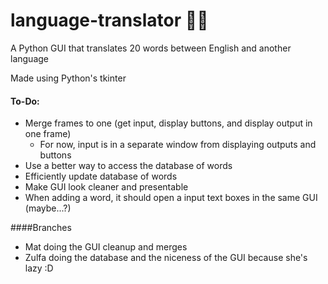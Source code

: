 # language-translator 👨‍💻
A Python GUI that translates 20 words between English and another language

Made using Python's tkinter

#### To-Do:
* Merge frames to one (get input, display buttons, and display output in one frame)
    * For now, input is in a separate window from displaying outputs and buttons 
* Use a better way to access the database of words
* Efficiently update database of words
* Make GUI look cleaner and presentable
* When adding a word, it should open a input text boxes in the same GUI (maybe...?)


####Branches
 * Mat doing the GUI cleanup and merges
 * Zulfa doing the database and the niceness of the GUI because she's lazy :D
